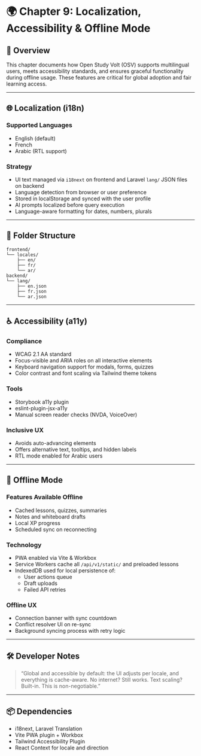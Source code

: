 # 🌍 Chapter 9: Localization, Accessibility & Offline Mode

## 🎯 Overview

This chapter documents how Open Study Volt (OSV) supports multilingual users, meets accessibility standards, and ensures graceful functionality during offline usage. These features are critical for global adoption and fair learning access.

---

## 🌐 Localization (i18n)

### Supported Languages
- English (default)
- French
- Arabic (RTL support)

### Strategy
- UI text managed via `i18next` on frontend and Laravel `lang/` JSON files on backend
- Language detection from browser or user preference
- Stored in localStorage and synced with the user profile
- AI prompts localized before query execution
- Language-aware formatting for dates, numbers, plurals

---

## 📁 Folder Structure

```plaintext
frontend/
└── locales/
    ├── en/
    ├── fr/
    └── ar/
backend/
└── lang/
    ├── en.json
    ├── fr.json
    └── ar.json
```

---

## ♿ Accessibility (a11y)

### Compliance
- WCAG 2.1 AA standard
- Focus-visible and ARIA roles on all interactive elements
- Keyboard navigation support for modals, forms, quizzes
- Color contrast and font scaling via Tailwind theme tokens

### Tools
- Storybook a11y plugin
- eslint-plugin-jsx-a11y
- Manual screen reader checks (NVDA, VoiceOver)

### Inclusive UX
- Avoids auto-advancing elements
- Offers alternative text, tooltips, and hidden labels
- RTL mode enabled for Arabic users

---

## 🔌 Offline Mode

### Features Available Offline
- Cached lessons, quizzes, summaries
- Notes and whiteboard drafts
- Local XP progress
- Scheduled sync on reconnecting

### Technology
- PWA enabled via Vite & Workbox
- Service Workers cache all `/api/v1/static/` and preloaded lessons
- IndexedDB used for local persistence of:
  - User actions queue
  - Draft uploads
  - Failed API retries

### Offline UX
- Connection banner with sync countdown
- Conflict resolver UI on re-sync
- Background syncing process with retry logic

---

## 🛠 Developer Notes

> “Global and accessible by default: the UI adjusts per locale, and everything is cache-aware. No internet? Still works. Text scaling? Built-in. This is non-negotiable.”

---

## 📦 Dependencies

- i18next, Laravel Translation
- Vite PWA plugin + Workbox
- Tailwind Accessibility Plugin
- React Context for locale and direction
